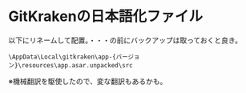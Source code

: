 # GitKrakenの日本語化ファイル

以下にリネームして配置。・・・の前にバックアップは取っておくと良き。
```
\AppData\Local\gitkraken\app-{バージョン}\resources\app.asar.unpacked\src
```

※機械翻訳を駆使したので、変な翻訳もあるかも。
